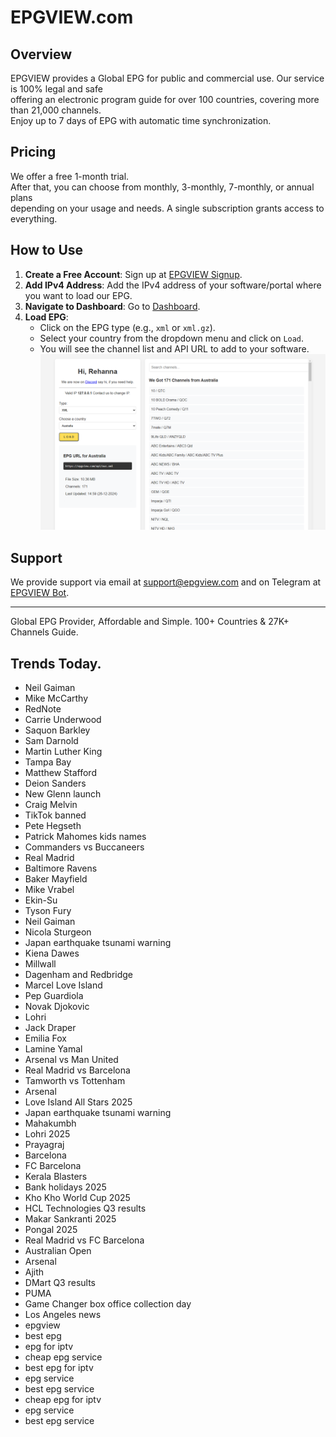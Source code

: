 # EPGVIEW.com



## Overview
EPGVIEW provides a Global EPG for public and commercial use. Our service is 100% legal and safe\
offering an electronic program guide for over 100 countries, covering more than 21,000 channels.\
Enjoy up to 7 days of EPG with automatic time synchronization.

## Pricing
We offer a free 1-month trial. \
After that, you can choose from monthly, 3-monthly, 7-monthly, or annual plans \
depending on your usage and needs. A single subscription grants access to everything.

## How to Use
1. **Create a Free Account**: Sign up at [EPGVIEW Signup](https://epgview.com/signup.php).
2. **Add IPv4 Address**: Add the IPv4 address of your software/portal where you want to load our EPG.
3. **Navigate to Dashboard**: Go to [Dashboard](https://epgview.com/dashboard.php).
4. **Load EPG**:
   - Click on the EPG type (e.g., `xml` or `xml.gz`).
   - Select your country from the dropdown menu and click on `Load`.
   - You will see the channel list and API URL to add to your software.
![EPGVIEW](img/dashboard.png)
## Support
We provide support via email at [support@epgview.com](mailto:support@epgview.com) and on Telegram at [EPGVIEW Bot](https://t.me/epgview_bot).

---

Global EPG Provider, Affordable and Simple. 100+ Countries & 27K+ Channels Guide.

## Trends Today.

- Neil Gaiman
- Mike McCarthy
- RedNote
- Carrie Underwood
- Saquon Barkley
- Sam Darnold
- Martin Luther King
- Tampa Bay
- Matthew Stafford
- Deion Sanders
- New Glenn launch
- Craig Melvin
- TikTok banned
- Pete Hegseth
- Patrick Mahomes kids names
- Commanders vs Buccaneers
- Real Madrid
- Baltimore Ravens
- Baker Mayfield
- Mike Vrabel
- Ekin-Su
- Tyson Fury
- Neil Gaiman
- Nicola Sturgeon
- Japan earthquake tsunami warning
- Kiena Dawes
- Millwall
- Dagenham and Redbridge
- Marcel Love Island
- Pep Guardiola
- Novak Djokovic
- Lohri
- Jack Draper
- Emilia Fox
- Lamine Yamal
- Arsenal vs Man United
- Real Madrid vs Barcelona
- Tamworth vs Tottenham
- Arsenal
- Love Island All Stars 2025
- Japan earthquake tsunami warning
- Mahakumbh
- Lohri 2025
- Prayagraj
- Barcelona
- FC Barcelona
- Kerala Blasters
- Bank holidays 2025
- Kho Kho World Cup 2025
- HCL Technologies Q3 results
- Makar Sankranti 2025
- Pongal 2025
- Real Madrid vs FC Barcelona
- Australian Open
- Arsenal
- Ajith
- DMart Q3 results
- PUMA
- Game Changer box office collection day
- Los Angeles news
- epgview
- best epg
- epg for iptv
- cheap epg service
- best epg for iptv
- epg service
- best epg service
- cheap epg for iptv
- epg service
- best epg service
